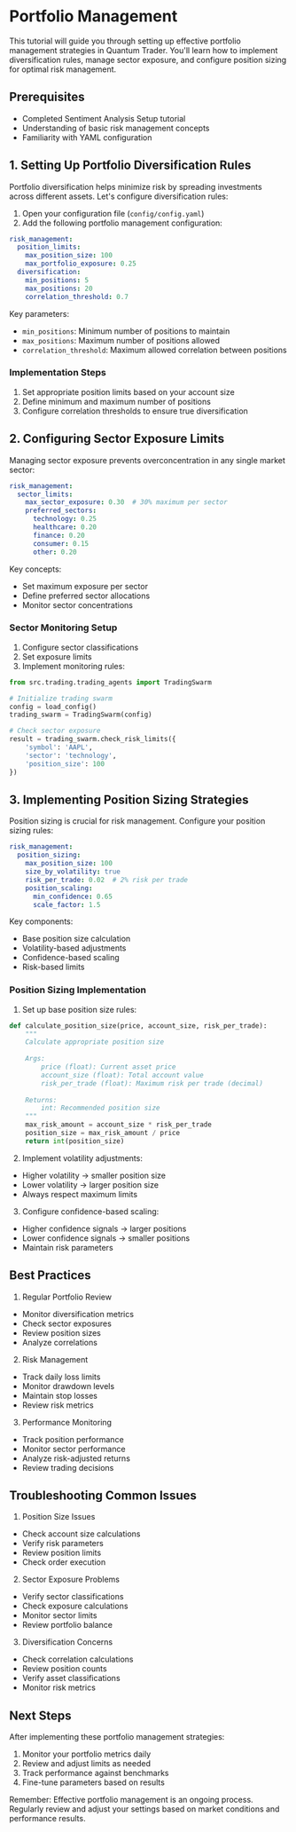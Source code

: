 # Portfolio Management

This tutorial will guide you through setting up effective portfolio management strategies in Quantum Trader. You'll learn how to implement diversification rules, manage sector exposure, and configure position sizing for optimal risk management.

## Prerequisites
- Completed Sentiment Analysis Setup tutorial
- Understanding of basic risk management concepts
- Familiarity with YAML configuration

## 1. Setting Up Portfolio Diversification Rules

Portfolio diversification helps minimize risk by spreading investments across different assets. Let's configure diversification rules:

1. Open your configuration file (`config/config.yaml`)
2. Add the following portfolio management configuration:

```yaml
risk_management:
  position_limits:
    max_position_size: 100
    max_portfolio_exposure: 0.25
  diversification:
    min_positions: 5
    max_positions: 20
    correlation_threshold: 0.7
```

Key parameters:
- `min_positions`: Minimum number of positions to maintain
- `max_positions`: Maximum number of positions allowed
- `correlation_threshold`: Maximum allowed correlation between positions

### Implementation Steps
1. Set appropriate position limits based on your account size
2. Define minimum and maximum number of positions
3. Configure correlation thresholds to ensure true diversification

## 2. Configuring Sector Exposure Limits

Managing sector exposure prevents overconcentration in any single market sector:

```yaml
risk_management:
  sector_limits:
    max_sector_exposure: 0.30  # 30% maximum per sector
    preferred_sectors:
      technology: 0.25
      healthcare: 0.20
      finance: 0.20
      consumer: 0.15
      other: 0.20
```

Key concepts:
- Set maximum exposure per sector
- Define preferred sector allocations
- Monitor sector concentrations

### Sector Monitoring Setup
1. Configure sector classifications
2. Set exposure limits
3. Implement monitoring rules:

```python
from src.trading.trading_agents import TradingSwarm

# Initialize trading swarm
config = load_config()
trading_swarm = TradingSwarm(config)

# Check sector exposure
result = trading_swarm.check_risk_limits({
    'symbol': 'AAPL',
    'sector': 'technology',
    'position_size': 100
})
```

## 3. Implementing Position Sizing Strategies

Position sizing is crucial for risk management. Configure your position sizing rules:

```yaml
risk_management:
  position_sizing:
    max_position_size: 100
    size_by_volatility: true
    risk_per_trade: 0.02  # 2% risk per trade
    position_scaling:
      min_confidence: 0.65
      scale_factor: 1.5
```

Key components:
- Base position size calculation
- Volatility-based adjustments
- Confidence-based scaling
- Risk-based limits

### Position Sizing Implementation

1. Set up base position size rules:
```python
def calculate_position_size(price, account_size, risk_per_trade):
    """
    Calculate appropriate position size
    
    Args:
        price (float): Current asset price
        account_size (float): Total account value
        risk_per_trade (float): Maximum risk per trade (decimal)
    
    Returns:
        int: Recommended position size
    """
    max_risk_amount = account_size * risk_per_trade
    position_size = max_risk_amount / price
    return int(position_size)
```

2. Implement volatility adjustments:
- Higher volatility → smaller position size
- Lower volatility → larger position size
- Always respect maximum limits

3. Configure confidence-based scaling:
- Higher confidence signals → larger positions
- Lower confidence signals → smaller positions
- Maintain risk parameters

## Best Practices

1. Regular Portfolio Review
- Monitor diversification metrics
- Check sector exposures
- Review position sizes
- Analyze correlations

2. Risk Management
- Track daily loss limits
- Monitor drawdown levels
- Maintain stop losses
- Review risk metrics

3. Performance Monitoring
- Track position performance
- Monitor sector performance
- Analyze risk-adjusted returns
- Review trading decisions

## Troubleshooting Common Issues

1. Position Size Issues
- Check account size calculations
- Verify risk parameters
- Review position limits
- Check order execution

2. Sector Exposure Problems
- Verify sector classifications
- Check exposure calculations
- Monitor sector limits
- Review portfolio balance

3. Diversification Concerns
- Check correlation calculations
- Review position counts
- Verify asset classifications
- Monitor risk metrics

## Next Steps

After implementing these portfolio management strategies:

1. Monitor your portfolio metrics daily
2. Review and adjust limits as needed
3. Track performance against benchmarks
4. Fine-tune parameters based on results

Remember: Effective portfolio management is an ongoing process. Regularly review and adjust your settings based on market conditions and performance results.
